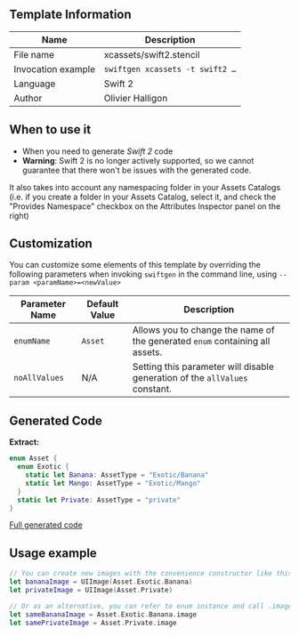 ## Template Information

| Name      | Description       |
| --------- | ----------------- |
| File name | xcassets/swift2.stencil |
| Invocation example | `swiftgen xcassets -t swift2 …` |
| Language | Swift 2 |
| Author | Olivier Halligon |

## When to use it

- When you need to generate *Swift 2* code
- **Warning**: Swift 2 is no longer actively supported, so we cannot guarantee that there won't be issues with the generated code.

It also takes into account any namespacing folder in your Assets Catalogs (i.e. if you create a folder in your Assets Catalog, select it, and check the "Provides Namespace" checkbox on the Attributes Inspector panel on the right)

## Customization

You can customize some elements of this template by overriding the following parameters when invoking `swiftgen` in the command line, using `--param <paramName>=<newValue>`

| Parameter Name | Default Value | Description |
| -------------- | ------------- | ----------- |
| `enumName` | `Asset` | Allows you to change the name of the generated `enum` containing all assets. |
| `noAllValues` | N/A | Setting this parameter will disable generation of the `allValues` constant. |

## Generated Code

**Extract:**

```swift
enum Asset {
  enum Exotic {
    static let Banana: AssetType = "Exotic/Banana"
    static let Mango: AssetType = "Exotic/Mango"
  }
  static let Private: AssetType = "private"
}
```

[Full generated code](https://github.com/SwiftGen/templates/blob/master/Tests/Expected/XCAssets/swift2-context-defaults.swift)

## Usage example

```swift
// You can create new images with the convenience constructor like this:
let bananaImage = UIImage(Asset.Exotic.Banana)
let privateImage = UIImage(Asset.Private)

// Or as an alternative, you can refer to enum instance and call .image on it:
let sameBananaImage = Asset.Exotic.Banana.image
let samePrivateImage = Asset.Private.image
```
